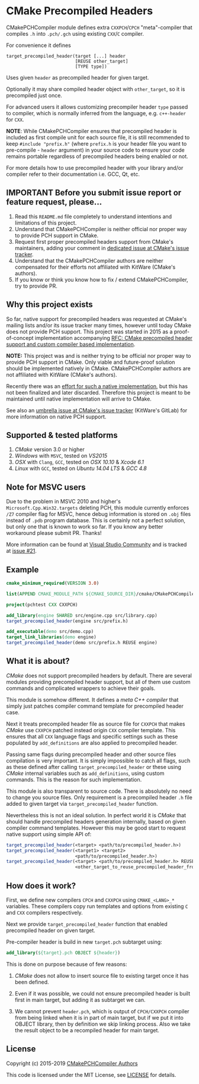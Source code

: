 CMake Precompiled Headers
=========================

CMakePCHCompiler module defines extra `CXXPCH`/`CPCH` "meta"-compiler that compiles `.h` into `.pch/.gch` using existing `CXX`/`C` compiler.

For convenience it defines

	target_precompiled_header(target [...] header
	                          [REUSE other_target]
	                          [TYPE type])

Uses given `header` as precompiled header for given target.

Optionally it may share compiled header object with `other_target`, so it is precompiled just once.

For advanced users it allows customizing precompiler header `type` passed to compiler, which is normally inferred from the language, e.g. `c++-header` for `CXX`.

**NOTE**: While CMakePCHCompiler ensures that precompiled header is included as first compile unit for each source file, it is still recommended to keep `#include "prefix.h"` (where `prefix.h` is your header file you want to pre-compile - `header` argument) in your source code to ensure your code remains portable regardless of precompiled headers being enabled or not.

For more details how to use precompiled header with your library and/or compiler refer to their documentation i.e. GCC, Qt, etc.

**IMPORTANT** Before you submit issue report or feature request, please...
--------------------------------------------------------------------------

[pchissue]: https://gitlab.kitware.com/cmake/cmake/issues/1260

1. Read this `README.md` file completely to understand intentions and limitations of this project.
2. Understand that CMakePCHCompiler is neither official nor proper way to provide PCH support in CMake.
3. Request first proper precompiled headers support from CMake's maintainers, adding your comment in [dedicated issue at CMake's issue tracker][pchissue].
4. Understand that the CMakePCHCompiler authors are neither compensated for their efforts not affiliated with KitWare (CMake's authors).
5. If you know or think you know how to fix / extend CMakePCHCompiler, try to provide PR.

Why this project exists
-----------------------

[rfc]: https://cmake.org/pipermail/cmake-developers/2015-February/024598.html

So far, native support for precompiled headers was requested at CMake's mailing lists and/or its issue tracker many times, however until today CMake does not provide PCH support. This project was started in 2015 as a proof-of-concept implementation accompanying [RFC: CMake precompiled header support and custom compiler based implementation][rfc].

**NOTE:** This project was and is neither trying to be official nor proper way to provide PCH support in CMake. Only viable and future-proof solution should be implemented natively in CMake. CMakePCHCompiler authors are not affiliated with KitWare (CMake's authors).

[pchnativepr]: https://gitlab.kitware.com/cmake/cmake/merge_requests/984

Recently there was an [effort for such a native implementation][pchnativepr], but this has not been finalized and later discarded. Therefore this project is meant to be maintained until native implementation will arrive to CMake.

See also an [umbrella issue at CMake's issue tracker][pchissue] (KitWare's GitLab) for more information on native PCH support.

Supported & tested platforms
----------------------------

1. *CMake* version 3.0 or higher
2. *Windows* with `MSVC`, tested on *VS2015*
3. *OSX* with `Clang`, `GCC`, tested on *OSX 10.10* & *Xcode 6.1*
4. *Linux* with `GCC`, tested on *Ubuntu 14.04 LTS* & *GCC 4.8*

Note for MSVC users
-------------------

Due to the problem in MSVC 2010 and higher's `Microsoft.Cpp.Win32.targets` deleting PCH, this module currently enforces `/Z7` compiler flag for MSVC, hence debug information is stored on `.obj` files instead of `.pdb` program database. This is certainly not a perfect solution, but only one that is known to work so far. If you know any better workaround please submit PR. Thanks!

[z7vscomm]: https://developercommunity.visualstudio.com/content/problem/15171/shared-precompiled-header-gots-deleted-during-buil.html
[z7issue]: https://github.com/nanoant/CMakePCHCompiler/issues/21

More information can be found at [Visual Studio Community][z7vscomm] and is tracked at [issue #21][z7issue].

Example
-------

~~~cmake
cmake_minimum_required(VERSION 3.0)

list(APPEND CMAKE_MODULE_PATH ${CMAKE_SOURCE_DIR}/cmake/CMakePCHCompiler)

project(pchtest CXX CXXPCH)

add_library(engine SHARED src/engine.cpp src/library.cpp)
target_precompiled_header(engine src/prefix.h)

add_executable(demo src/demo.cpp)
target_link_libraries(demo engine)
target_precompiled_header(demo src/prefix.h REUSE engine)
~~~

What it is about?
-----------------

*CMake* does not support precompiled headers by default. There are several
modules providing precompiled header support, but all of them use custom
commands and complicated wrappers to achieve their goals.

This module is somehow different. It defines a *meta C++ compiler* that simply
just patches compiler command template for precompiled header case.

Next it treats precompiled header file as source file for `CXXPCH` that makes
*CMake* use `CXXPCH` patched instead origin `CXX` compiler template. This
ensures that all `CXX` language flags and specific settings such as these
populated by `add_definitions` are also applied to precompiled header.

Passing same flags during precompiled header and other source files compilation
is very important. It is simply impossible to catch all flags, such as these
defined after calling `target_precompiled_header` or these using *CMake*
internal variables such as `add_definitions`, using custom commands. This is
the reason for such implementation.

This module is also transparent to source code. There is absolutely no need to
change you source files. Only requirement is a precompiled header `.h` file
added to given target via `target_precompiled_header` function.

Nevertheless this is not an ideal solution. In perfect world it is *CMake* that
should handle precompiled headers generation internally, based on given
compiler command templates. However this may be good start to request native
support using simple API of:

~~~cmake
target_precompiled_header(<target> <path/to/precompiled_header.h>)
target_precompiled_header(<target1> <target2>
                          <path/to/precompiled_header.h>)
target_precompiled_header(<target> <path/to/precompiled_header.h> REUSE
                          <other_target_to_reuse_precompiled_header_from>)
~~~

How does it work?
-----------------

First, we define new compilers `CPCH` and `CXXPCH` using `CMAKE_<LANG>_*`
variables. These compilers copy run templates and options from existing `C` and
`CXX` compilers respectively.

Next we provide `target_precompiled_header` function that enabled precompiled
header on given target.

Pre-compiler header is build in new `target.pch` subtarget using:

~~~cmake
add_library(${target}.pch OBJECT ${header})
~~~

This is done on purpose because of few reasons:

1. *CMake* does not allow to insert source file to existing target once it has
   been defined.

2. Even if it was possible, we could not ensure precompiled header is built
   first in main target, but adding it as subtarget we can.

3. We cannot prevent `header.pch`, which is output of `CPCH/CXXPCH` compiler
   from being linked when it is in part of main target, but if we put it into
   OBJECT library, then by definition we skip linking process. Also we take the
   result object to be a recompiled header for main target.

License
-------

[authors]: https://github.com/nanoant/CMakePCHCompiler/graphs/contributors

Copyright (c) 2015-2019 [CMakePCHCompiler Authors][authors]

This code is licensed under the MIT License, see [LICENSE](LICENSE) for details.

